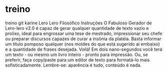 # treino
treino git
karine
Lero Lero Filosófico Instruções
O Fabuloso Gerador de Lero-lero v2.0 é capaz de gerar qualquer quantidade de texto vazio e prolixo, ideal para engrossar uma tese de mestrado, impressionar seu chefe ou preparar discursos capazes de curar a insônia da platéia. Basta informar um título pomposo qualquer (nos moldes do que está sugerido aí embaixo) e a quantidade de frases desejada. Voilá! Em dois nano-segundos você terá um texto - ou mesmo um livro inteiro - pronto para impressão. Ou, se preferir, faça copy/paste para um editor de texto para formatá-lo mais sofisticadamente. Lembre-se: aparência é tudo, conteúdo é nada.